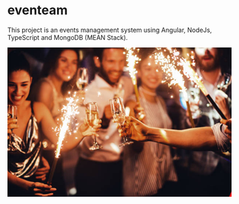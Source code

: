# eventeam

This project is an events management system using Angular, NodeJs, TypeScript and MongoDB (MEAN Stack).  
  
![image](./Frontend/src/assets/images/party.jpg)

